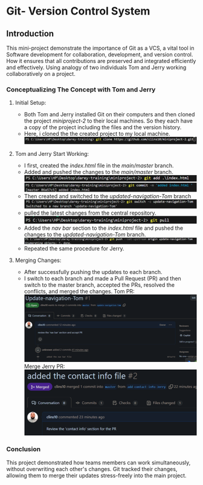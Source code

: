 # Git- Version Control System

## Introduction

This mini-project demonstrate the importance of Git as a VCS, a vital tool in Software development for collaboration, development, and version control.
How it ensures that all contributions are preserved and integrated efficiently and effectively.
Using analogy of two individuals Tom and Jerry working collaboratively on a project.

### Conceptualizing The Concept with Tom and Jerry

1. Initial Setup:
   - Both Tom and Jerry installed Git on their computers and then cloned the project _*miniproject-2*_ to their local machines. So they each have a copy of the project including the files and the version history.
   - Here, i cloned the the created project to my local machine.
   ![cloned code screenshot](img/00.gitcloneminiproj-2.png)

2. Tom and Jerry Start Working:
   - I first, created the _index.html_ file in the _main/master_ branch.
   - Added and pushed the changes to the _main/master_ branch.
    ![added index.html screenshot](img/0.gitadd-indexhtml.png)
    ![commit index.html screenshot](img/01.commit-indexhtml.png)
   - Then created and switched to the _updated-navigation-Tom_ branch
    ![updated-navigation-Tom](img/1.switch-to-tombranch.png)
   - pulled the latest changes from the central repository.
    ![git pull](img/2.gitpull.png)
   - Added the _nav bar_ section to the _*index.html*_ file and pushed the changes to the _*updated-navigation-Tom*_ branch.
    ![pushed nav-bar screenshot](img/8.upstream-tom.png)
   - Repeated the same procedure for Jerry.

3. Merging Changes:

   - After successfully pushing the updates to each branch.
   - I switch to each branch and made a Pull Request (PR) and then switch to the master branch, accepted the PRs, resolved the conflicts, and merged the changes.
  Tom PR:
   ![Tom PR](img/1.Tom-PR.png)
  Merge Jerry PR:
   ![![merge branches](img/3.merge-branches.png)](img/2.merged-jerryPR-successful.png)

### Conclusion

This project demonstrated  how teams members can work simultaneously, without overwriting each other's changes.
Git tracked their changes, allowing them to merge their updates stress-freely into the main project.
